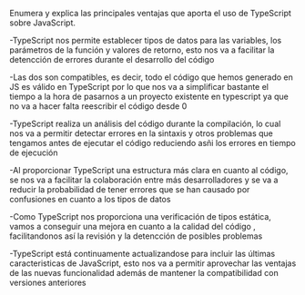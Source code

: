 

Enumera y explica las principales ventajas que aporta el uso de TypeScript sobre JavaScript.

-TypeScript nos permite establecer tipos de datos para las variables, los parámetros de la función y valores de retorno, esto nos va a facilitar la detencción de errores durante el desarrollo del código

-Las dos son compatibles, es decir, todo el código que hemos generado en JS es válido en TypeScript por lo que nos va a simplificar bastante el tiempo a la hora de pasarnos a un proyecto existente en typescript ya que no va a hacer falta reescribir el código desde 0

-TypeScript realiza un análisis del código durante la compilación, lo cual nos va a permitir detectar errores en la sintaxis y otros problemas que tengamos antes de ejecutar el código reduciendo asñi los errores en tiempo de ejecución

-Al proporcionar TypeScript una estructura más clara en cuanto al código, se nos va a facilitar la colaboración entre más desarrolladores y se va a reducir la probabilidad de tener errores que se han causado por confusiones en cuanto a los tipos de datos

-Como TypeScript nos proporciona una verificación de tipos estática, vamos a conseguir una mejora en cuanto a la calidad del código , facilitandonos así la revisión y la detencción de posibles problemas

-TypeScript está continuamente actualizandose para incluir las últimas caracteristicas de JavaScript, esto nos va a permitir aprovechar las ventajas de las nuevas funcionalidad además de mantener la compatibilidad con versiones anteriores